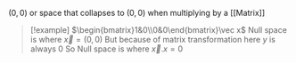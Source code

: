 $(0,0)$ or space that collapses to $(0,0)$ when multiplying by a [[Matrix]]
> [!example] $\begin{bmatrix}1&0\\0&0\end{bmatrix}\vec x$
> Null space is where $\vec x=(0,0)$
> But because of matrix transformation here $y$ is always 0
> So Null space is where $\vec x.x=0$
